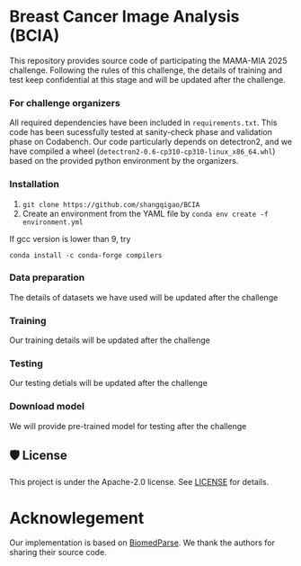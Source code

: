 # **Breast Cancer Image Analysis (BCIA)**

This repository provides source code of participating the MAMA-MIA 2025 challenge. Following the rules of this challenge, the details of training and test keep confidential at this stage and will be updated after the challenge.

### For challenge organizers

All required dependencies have been included in `requirements.txt`. This code has been sucessfully tested at sanity-check phase and validation phase on Codabench. Our code particularly depends on detectron2, and we have compiled a wheel (`detectron2-0.6-cp310-cp310-linux_x86_64.whl`) based on the provided python environment by the organizers.

### Installation

1. `git clone https://github.com/shangqigao/BCIA`
2. Create an environment from the YAML file by `conda env create -f environment.yml`

If gcc version is lower than 9, try

```
conda install -c conda-forge compilers
```

### Data preparation

The details of datasets we have used will be updated after the challenge

### Training

Our training details will be updated after the challenge

### Testing

Our testing detials will be updated after the challenge

### Download model

We will provide pre-trained model for testing after the challenge

## 🛡️ License

This project is under the Apache-2.0 license. See [LICENSE](LICENSE) for details.

# Acknowlegement

Our implementation is based on [BiomedParse](https://github.com/microsoft/BiomedParse). We thank the authors for sharing their source code.

